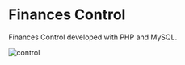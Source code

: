 # Finances Control

Finances Control developed with PHP and MySQL.

![control](https://user-images.githubusercontent.com/110068135/225783629-3ba9d959-e33f-4693-a281-60822ae03228.png)
